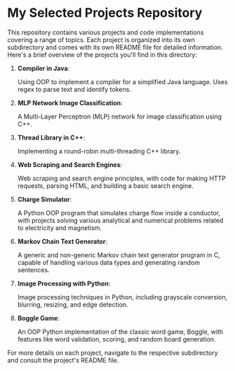 # My Selected Projects Repository

This repository contains various projects and code implementations covering a range of topics. Each project is organized into its own subdirectory and comes with its own README file for detailed information. Here's a brief overview of the projects you'll find in this directory:

1. **Compiler in Java**:

   Using OOP to implement a compiler for a simplified Java language. Uses regex to parse text and identify tokens.

2. **MLP Network Image Classification**: 

   A Multi-Layer Perceptron (MLP) network for image classification using C++.

3. **Thread Library in C++**:

   Implementing a round-robin multi-threading C++ library.

4. **Web Scraping and Search Engines**: 

   Web scraping and search engine principles, with code for making HTTP requests, parsing HTML, and building a basic search engine.

5. **Charge Simulator**: 

   A Python OOP program that simulates charge flow inside a conductor, with projects solving various analytical and numerical problems related to electricity and magnetism.

6. **Markov Chain Text Generator**:

   A generic and non-generic Markov chain text generator program in C, capable of handling various data types and generating random sentences.

7. **Image Processing with Python**: 

   Image processing techniques in Python, including grayscale conversion, blurring, resizing, and edge detection.

8. **Boggle Game**: 

   An OOP Python implementation of the classic word game, Boggle, with features like word validation, scoring, and random board generation.

For more details on each project, navigate to the respective subdirectory and consult the project's README file.

